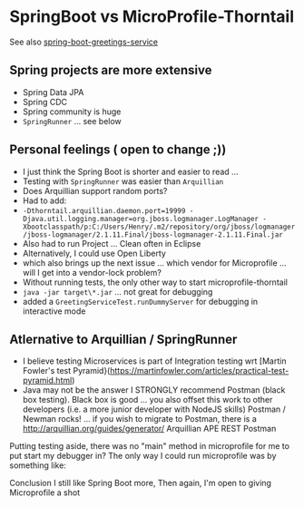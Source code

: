 # SpringBoot vs MicroProfile-Thorntail
See also 
[spring-boot-greetings-service](https://github.com/hchan/spring-boot-greetings-service)

## Spring projects are more extensive
- Spring Data JPA 
- Spring CDC 
- Spring community is huge
- `SpringRunner` ... see below

## Personal feelings ( open to change ;))
- I just think the Spring Boot is shorter and easier to read ... 
- Testing with `SpringRunner` was easier than `Arquillian`
- Does Arquillian support random ports?
- Had to add:
- `-Dthorntail.arquillian.daemon.port=19999 -Djava.util.logging.manager=org.jboss.logmanager.LogManager -Xbootclasspath/p:C:/Users/Henry/.m2/repository/org/jboss/logmanager/jboss-logmanager/2.1.11.Final/jboss-logmanager-2.1.11.Final.jar`
- Also had to run Project ... Clean often in Eclipse
- Alternatively, I could use Open Liberty
- which also brings up the next issue ... which vendor for Microprofile ... will I get into a vendor-lock problem?
- Without running tests, the only other way to start microprofile-thorntail 
- `java -jar target\*.jar` ... not great for debugging
- added a `GreetingServiceTest.runDummyServer` for debugging in interactive mode
 
## Atlernative to Arquillian / SpringRunner
- I believe testing Microservices is part of Integration testing wrt [Martin Fowler's test Pyramid}(https://martinfowler.com/articles/practical-test-pyramid.html)
- Java may not be the answer
 I STRONGLY recommend Postman (black box testing).  Black box is good ... you also offset this work to other developers (i.e. a more junior developer with NodeJS skills)
 Postman / Newman rocks! ... if you wish to migrate to Postman, there is a http://arquillian.org/guides/generator/  Arquillian APE REST Postman
 
 Putting testing aside, there was no "main" method in microprofile for me to put start my debugger in?
 The only way I could run microprofile was by something like:
 
 
Conclusion
I still like Spring Boot more,
Then again, I'm open to giving Microprofile a shot

 
 
 
 
